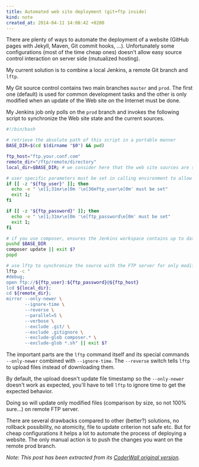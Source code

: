 ```yaml
---
title: Automated web site deployment (git+ftp inside)
kind: note
created_at: 2014-04-11 14:08:42 +0200
---
```


There are plenty of ways to automate the deployment of a website (GitHub pages with Jekyll, Maven, Git commit hooks, …). Unfortunately some configurations (most of the time cheap ones) doesn't allow easy source control interaction on server side (mutualized hosting).

My current solution is to combine a local Jenkins, a remote Git branch and `lftp`.

My Git source control contains two main branches `master` and `prod`. The first one (default) is used for common development tasks and the other is only modified when an update of the Web site on the Internet must be done.

My Jenkins job only polls on the `prod` branch and invokes the following script to synchronize the Web site state and the current sources.

``` bash
#!/bin/bash

# retrieve the absolute path of this script in a portable manner
BASE_DIR=$(cd $(dirname "$0") && pwd)

ftp_host="ftp.your.conf.com"
remote_dir="/ftp/remote/directory"
local_dir=$BASE_DIR; # we consider here that the web site sources are sibling of this script

# user specific parameters must be set in calling environment to allow several ftp users to use it and to avoid password storage
if [[ -z "${ftp_user}" ]]; then
  echo -e " \e[1;31m✗\e[0m '\e[36mftp_user\e[0m' must be set"
  exit 1;
fi

if [[ -z "${ftp_password}" ]]; then
  echo -e " \e[1;31m✗\e[0m '\e[ftp_password\e[0m' must be set"
  exit 1;
fi

# if you use composer, ensures the Jenkins workspace contains up to date dependencies
pushd $BASE_DIR
composer update || exit $?
popd

# use lftp to synchronize the source with the FTP server for only modified files.
lftp -c "
#debug;
open ftp://${ftp_user}:${ftp_password}@${ftp_host}
lcd ${local_dir};
cd ${remote_dir};
mirror --only-newer \
       --ignore-time \
       --reverse \
       --parallel=5 \
       --verbose \
       --exclude .git/ \
       --exclude .gitignore \
       --exclude-glob composer.* \
       --exclude-glob *.sh" || exit $?

```

The important parts are the `lftp` command itself and its special commands `--only-newer` combined with `--ignore-time`. The `--reverse` switch tells `lftp` to upload files instead of downloading them.

By default, the upload doesn't update file timestamp so the `--only-newer` doesn't work as expected, you'll have to tell `lftp` to ignore time to get the expected behavior.

Doing so will update only modified files (comparison by size, so not 100% sure…) on remote FTP server.

There are several drawbacks compared to other (better?) solutions, no rollback possibility, no atomicity, file to update criterion not safe etc. But for cheap configurations it helps a lot to automate the process of deploying a website. The only manual action is to push the changes you want on the remote prod branch.

_Note: This post has been extracted from its [CoderWall original version](https://coderwall.com/p/zqs1nw)._
